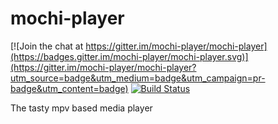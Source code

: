 # mochi-player

[![Join the chat at https://gitter.im/mochi-player/mochi-player](https://badges.gitter.im/mochi-player/mochi-player.svg)](https://gitter.im/mochi-player/mochi-player?utm_source=badge&utm_medium=badge&utm_campaign=pr-badge&utm_content=badge) [![Build Status](https://travis-ci.org/mochi-player/mochi-player.svg?branch=master)](https://travis-ci.org/mochi-player/mochi-player)

The tasty mpv based media player
